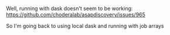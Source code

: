 Well, running with dask doesn't seem to be working:
https://github.com/choderalab/asapdiscovery/issues/965

So I'm going back to using local dask and running with job arrays
